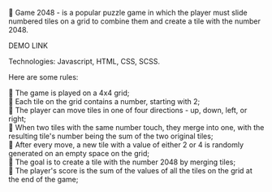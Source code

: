 🚀 Game 2048 -  is a popular puzzle game in which the player must slide numbered tiles on a grid to combine them and create a tile with the number 2048.

DEMO LINK

Technologies:
Javascript,
HTML,
CSS, SCSS.   

Here are some rules:    

🔸 The game is played on a 4x4 grid;    
🔸 Each tile on the grid contains a number, starting with 2;    
🔸 The player can move tiles in one of four directions - up, down, left, or right;    
🔸 When two tiles with the same number touch, they merge into one, with the resulting tile's number being the sum of the two original tiles;    
🔸 After every move, a new tile with a value of either 2 or 4 is randomly generated on an empty space on the grid;    
🔸 The goal is to create a tile with the number 2048 by merging tiles;    
🔸 The player's score is the sum of the values of all the tiles on the grid at the end of the game;    
